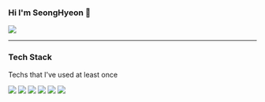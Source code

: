 ### Hi I'm SeongHyeon 👋
<img src="https://capsule-render.vercel.app/api?type=waving&color=auto&height=200&section=header&text=SeongHyeon!&fontSize=90" />

---

### Tech Stack
Techs that I've used at least once

<img src="https://img.shields.io/badge/Python-orange?style=flat&logo=Python&logoColor=white"/> <img src="https://img.shields.io/badge/Jupyter-yellow?style=flat&logo=Jupyter&logoColor=white"/>
<img src="https://img.shields.io/badge/SQL-blue?style=flat&logo=MYSQL&logoColor=white"/>
<img src="https://img.shields.io/badge/Pytorch-red?style=flat&logo=Pytorch&logoColor=white"/>
<img src="https://img.shields.io/badge/Tensorflow-green?style=flat&logo=Tensorflow&logoColor=white"/>
<img src="https://img.shields.io/badge/Google colab-purple?style=flat&logo=Google colab&logoColor=white"/>
<!--
**shjang2020/shjang2020** is a ✨ _special_ ✨ repository because its `README.md` (this file) appears on your GitHub profile.

Here are some ideas to get you started:

- 🔭 I’m currently working on ...
- 🌱 I’m currently learning ...
- 👯 I’m looking to collaborate on ...
- 🤔 I’m looking for help with ...
- 💬 Ask me about ...
- 📫 How to reach me: ...
- 😄 Pronouns: ...
- ⚡ Fun fact: ...
-->

